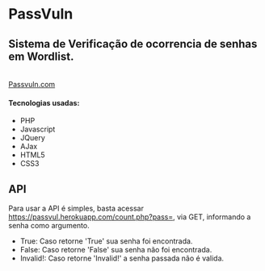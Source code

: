 # PassVuln
<h2>Sistema de Verificação de ocorrencia de senhas em Wordlist.</h2>
<br> <a href="https://passvuln.herokuapp.com/">Passvuln.com</a>
<br>
<h4>Tecnologias usadas:</h4>
<ul>
<li><span>PHP</span><br></li>
<li><span>Javascript</span><br></li>
<li><span>JQuery</span><br></li>
<li><span>AJax</span><br></li>
<li><span>HTML5</span><br></li>
<li><span>CSS3</span><br></li>
  </ul>
<h2>API</h2>
<p>Para usar a API é simples, basta acessar <a href="https://passvuln.herokuapp.com/count.php?pass=teste">https://passvul.herokuapp.com/count.php?pass=</a>, via GET, informando a senha como argumento.</p>
<ul>
    <li>True: Caso retorne 'True' sua senha foi encontrada.</li>
    <li>False: Caso retorne 'False' sua senha não foi encontrada.</li>
    <li>Invalid!: Caso retorne 'Invalid!' a senha passada não é valida.</li>
</ul>
